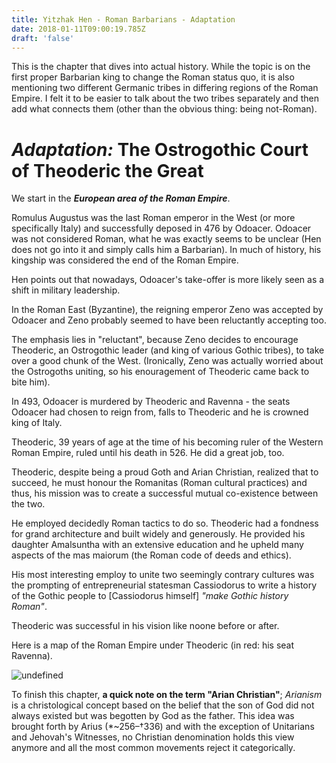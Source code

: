 ```yaml
---
title: Yitzhak Hen - Roman Barbarians - Adaptation
date: 2018-01-11T09:00:19.785Z
draft: 'false'
---
```

This is the chapter that dives into actual history. While the topic is on the first proper Barbarian king to change the Roman status quo, it is also mentioning two different Germanic tribes in differing regions of the Roman Empire. I felt it to be easier to talk about the two tribes separately and then add what connects them (other than the obvious thing: being not-Roman). 

# *Adaptation:* The Ostrogothic Court of Theoderic the Great

We start in the ***European area of the Roman Empire***.

Romulus Augustus was the last Roman emperor in the West (or more specifically Italy) and successfully deposed in 476 by Odoacer. Odoacer was not considered Roman, what he was exactly seems to be unclear (Hen does not go into it and simply calls him a Barbarian). In much of history, his kingship was considered the end of the Roman Empire.

Hen points out that nowadays, Odoacer's take-offer is more likely seen as a shift in military leadership.

In the Roman East (Byzantine), the reigning emperor Zeno was accepted by Odoacer and Zeno probably seemed to have been reluctantly accepting too. 

The emphasis lies in "reluctant", because Zeno decides to encourage Theoderic, an Ostrogothic leader (and king of various Gothic tribes), to take over a good chunk of the West. (Ironically, Zeno was actually worried about the Ostrogoths uniting, so his enouragement of Theoderic came back to bite him).

In 493, Odoacer is murdered by Theoderic and Ravenna - the seats Odoacer had chosen to reign from, falls to Theoderic and he is crowned king of Italy.

Theoderic, 39 years of age at the time of his becoming ruler of the Western Roman Empire, ruled until his death in 526. He did a great job, too.

Theoderic, despite being a proud Goth and Arian Christian, realized that to succeed, he must honour the Romanitas (Roman cultural practices) and thus, his mission was to create a successful mutual co-existence between the two.

He employed decidedly Roman tactics to do so. Theoderic had a fondness for grand architecture and built widely and generously. He provided his daughter Amalsuntha with an extensive education and he upheld many aspects of the mas maiorum (the Roman code of deeds and ethics).

His most interesting employ to unite two seemingly contrary cultures was the prompting of entrepreneurial statesman Cassiodorus to write a history of the Gothic people to [Cassiodorus himself] *"make Gothic history Roman"*. 

Theoderic was successful in his vision like noone before or after. 

Here is a map of the Roman Empire under Theoderic (in red: his seat Ravenna).

![undefined](/images/uploads/Europe_at_the_death_of_Theoderic_the_Great_in_526.jpg)

To finish this chapter, **a quick note on the term "Arian Christian"**; *Arianism* is a christological concept based on the belief that the son of God did not always existed but was begotten by God as the father. This idea was brought forth by Arius (*~256–†336) and with the exception of Unitarians and Jehovah's Witnesses, no Christian denomination holds this view anymore and all the most common movements reject it categorically.



